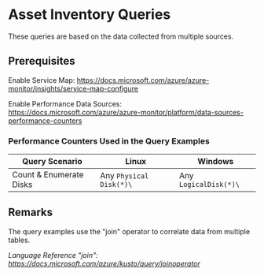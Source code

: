 # Asset Inventory Queries

These queries are based on the data collected from multiple sources.

## Prerequisites

Enable Service Map: <https://docs.microsoft.com/azure/azure-monitor/insights/service-map-configure>

Enable Performance Data Sources: <https://docs.microsoft.com/azure/azure-monitor/platform/data-sources-performance-counters>

### Performance Counters Used in the Query Examples

| Query Scenario | Linux | Windows |
| --- | --- | --- |
| Count & Enumerate Disks | Any ```Physical Disk(*)\``` | Any ```LogicalDisk(*)\``` |

## Remarks

The query examples use the "join" operator to correlate data from multiple tables.

*Language Reference "join": <https://docs.microsoft.com/azure/kusto/query/joinoperator>*
